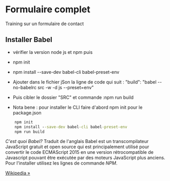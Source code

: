 # Formulaire complet
Training sur un formulaire de contact

## Installer Babel


* vérifier la version node js et npm puis

* npm init

* npm install --save-dev babel-cli babel-preset-env

* Ajouter dans le fichier jSon la ligne de code qui suit : "build": "babel --no-babelrc src -w -d js --preset=env"

* Puis cibler le dossier "SRC" et commande :npm run build

* Nota bene : pour installer le CLI faire d'abord npm init pour le package.json
```cmd
    npm init
    npm install --save-dev babel-cli babel-preset-env
    npm run build
```
*C'est quoi Babel?*
Traduit de l'anglais Babel est un transcompilateur JavaScript gratuit et open source 
qui est principalement utilisé pour convertir le code ECMAScript 2015 en une version rétrocompatible de Javascript pouvant être exécutée par des moteurs JavaScript plus anciens.
Pour l'installer utilisez les lignes de commande *NPM*.

[Wikipedia &raquo;](https://en.wikipedia.org/wiki/Babel_(transcompiler))




